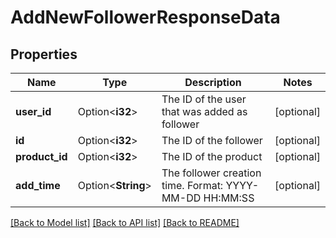 # AddNewFollowerResponseData

## Properties

Name | Type | Description | Notes
------------ | ------------- | ------------- | -------------
**user_id** | Option<**i32**> | The ID of the user that was added as follower | [optional]
**id** | Option<**i32**> | The ID of the follower | [optional]
**product_id** | Option<**i32**> | The ID of the product | [optional]
**add_time** | Option<**String**> | The follower creation time. Format: YYYY-MM-DD HH:MM:SS | [optional]

[[Back to Model list]](../README.md#documentation-for-models) [[Back to API list]](../README.md#documentation-for-api-endpoints) [[Back to README]](../README.md)


